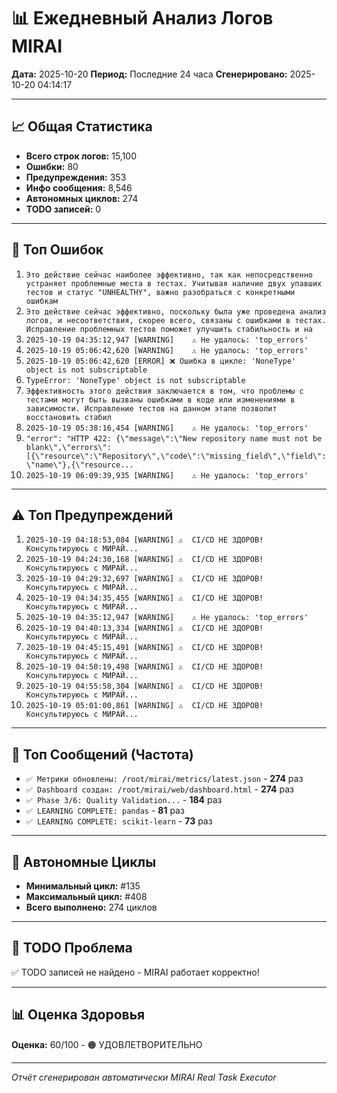 # 📊 Ежедневный Анализ Логов MIRAI

**Дата:** 2025-10-20
**Период:** Последние 24 часа
**Сгенерировано:** 2025-10-20 04:14:17

---

## 📈 Общая Статистика

- **Всего строк логов:** 15,100
- **Ошибки:** 80
- **Предупреждения:** 353
- **Инфо сообщения:** 8,546
- **Автономных циклов:** 274
- **TODO записей:** 0

---

## 🔴 Топ Ошибок

1. `Это действие сейчас наиболее эффективно, так как непосредственно устраняет проблемные места в тестах. Учитывая наличие двух упавших тестов и статус "UNHEALTHY", важно разобраться с конкретными ошибкам`
2. `Это действие сейчас эффективно, поскольку была уже проведена анализ логов, и несоответствия, скорее всего, связаны с ошибками в тестах. Исправление проблемных тестов поможет улучшить стабильность и на`
3. `2025-10-19 04:35:12,947 [WARNING]    ⚠️ Не удалось: 'top_errors'`
4. `2025-10-19 05:06:42,620 [WARNING]    ⚠️ Не удалось: 'top_errors'`
5. `2025-10-19 05:06:42,620 [ERROR] ❌ Ошибка в цикле: 'NoneType' object is not subscriptable`
6. `TypeError: 'NoneType' object is not subscriptable`
7. `Эффективность этого действия заключается в том, что проблемы с тестами могут быть вызваны ошибками в коде или изменениями в зависимости. Исправление тестов на данном этапе позволит восстановить стабил`
8. `2025-10-19 05:38:16,454 [WARNING]    ⚠️ Не удалось: 'top_errors'`
9. `"error": "HTTP 422: {\"message\":\"New repository name must not be blank\",\"errors\":[{\"resource\":\"Repository\",\"code\":\"missing_field\",\"field\":\"name\"},{\"resource...`
10. `2025-10-19 06:09:39,935 [WARNING]    ⚠️ Не удалось: 'top_errors'`

---

## ⚠️ Топ Предупреждений

1. `2025-10-19 04:18:53,084 [WARNING] ⚠️  CI/CD НЕ ЗДОРОВ! Консультируюсь с МИРАЙ...`
2. `2025-10-19 04:24:30,168 [WARNING] ⚠️  CI/CD НЕ ЗДОРОВ! Консультируюсь с МИРАЙ...`
3. `2025-10-19 04:29:32,697 [WARNING] ⚠️  CI/CD НЕ ЗДОРОВ! Консультируюсь с МИРАЙ...`
4. `2025-10-19 04:34:35,455 [WARNING] ⚠️  CI/CD НЕ ЗДОРОВ! Консультируюсь с МИРАЙ...`
5. `2025-10-19 04:35:12,947 [WARNING]    ⚠️ Не удалось: 'top_errors'`
6. `2025-10-19 04:40:13,334 [WARNING] ⚠️  CI/CD НЕ ЗДОРОВ! Консультируюсь с МИРАЙ...`
7. `2025-10-19 04:45:15,491 [WARNING] ⚠️  CI/CD НЕ ЗДОРОВ! Консультируюсь с МИРАЙ...`
8. `2025-10-19 04:50:19,498 [WARNING] ⚠️  CI/CD НЕ ЗДОРОВ! Консультируюсь с МИРАЙ...`
9. `2025-10-19 04:55:58,304 [WARNING] ⚠️  CI/CD НЕ ЗДОРОВ! Консультируюсь с МИРАЙ...`
10. `2025-10-19 05:01:00,861 [WARNING] ⚠️  CI/CD НЕ ЗДОРОВ! Консультируюсь с МИРАЙ...`

---

## 💬 Топ Сообщений (Частота)

- `✅ Метрики обновлены: /root/mirai/metrics/latest.json` - **274** раз
- `✅ Dashboard создан: /root/mirai/web/dashboard.html` - **274** раз
- `✅ Phase 3/6: Quality Validation...` - **184** раз
- `✅ LEARNING COMPLETE: pandas` - **81** раз
- `✅ LEARNING COMPLETE: scikit-learn` - **73** раз

---

## 🔄 Автономные Циклы

- **Минимальный цикл:** #135
- **Максимальный цикл:** #408
- **Всего выполнено:** 274 циклов

---

## 🚨 TODO Проблема

✅ TODO записей не найдено - MIRAI работает корректно!

---

## 📊 Оценка Здоровья

**Оценка:** 60/100 - 🟠 УДОВЛЕТВОРИТЕЛЬНО

---

*Отчёт сгенерирован автоматически MIRAI Real Task Executor*
